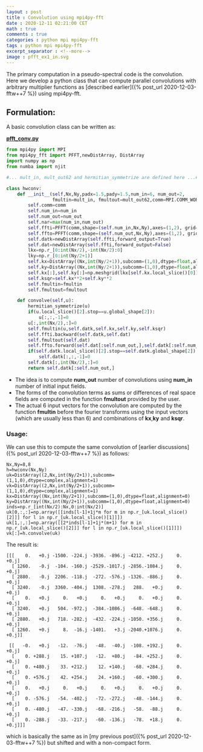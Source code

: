 ```yaml
---
layout : post
title : Convolution using mpi4py-fft
date : 2020-12-11 02:21:00 CET
math : true
comments : true
categories : python mpi mpi4py-fft
tags : python mpi mpi4py-fft
excerpt_separator : <!--more-->
image : pfft_ex1_in.svg
---
```


The primary computation in a pseudo-spectral code is the convolution. Here we develop a python class that can compute 
parallel convolutions with arbitrary multiplier functions as [described earlier]({% post_url 2020-12-03-fftw++7 %}) using mpi4py-fft.

<!--more-->

## Formulation:

A basic convolution class can be written as:

[**pfft_conv.py**](https://github.com/gurcani/gurcani.github.io/blob/master/assets/examples/pfft_conv.py)
```py
from mpi4py import MPI
from mpi4py_fft import PFFT,newDistArray, DistArray
import numpy as np
from numba import njit

#... mult_in, mult_out62 and hermitian_symmetrize are defined here ...#

class hwconv:
    def __init__(self,Nx,Ny,padx=1.5,pady=1.5,num_in=6, num_out=2,
                 fmultin=mult_in, fmultout=mult_out62,comm=MPI.COMM_WORLD):
        self.comm=comm
        self.num_in=num_in
        self.num_out=num_out
        self.nar=max(num_in,num_out)
        self.ffti=PFFT(comm,shape=(self.num_in,Nx,Ny),axes=(1,2), grid=[1,-1,1], padding=[1,1.5,1.5],collapse=False)
        self.ffto=PFFT(comm,shape=(self.num_out,Nx,Ny),axes=(1,2), grid=[1,-1,1], padding=[1,1.5,1.5],collapse=False)
        self.datk=newDistArray(self.ffti,forward_output=True)
        self.dat=newDistArray(self.ffti,forward_output=False)
        lkx=np.r_[0:int(Nx/2),-int(Nx/2):0]
        lky=np.r_[0:int(Ny/2+1)]
        self.kx=DistArray((Nx,int(Ny/2+1)),subcomm=(1,0),dtype=float,alignment=0)
        self.ky=DistArray((Nx,int(Ny/2+1)),subcomm=(1,0),dtype=float,alignment=0)
        self.kx[:],self.ky[:]=np.meshgrid(lkx[self.kx.local_slice()[0]],lky[self.ky.local_slice()[1]],indexing='ij')
        self.ksqr=self.kx**2+self.ky**2
        self.fmultin=fmultin
        self.fmultout=fmultout

    def convolve(self,u):
        hermitian_symmetrize(u)
        if(u.local_slice()[2].stop==u.global_shape[2]):
            u[:,:,-1]=0
        u[:,int(Nx/2),:]=0
        self.fmultin(u,self.datk,self.kx,self.ky,self.ksqr)
        self.ffti.backward(self.datk,self.dat)
        self.fmultout(self.dat)
        self.ffto.forward(self.dat[:self.num_out,],self.datk[:self.num_out,])
        if(self.datk.local_slice()[2].stop==self.datk.global_shape[2]):
            self.datk[:,:,-1]=0
        self.datk[:,int(Nx/2),:]=0
        return self.datk[:self.num_out,]


```

- The idea is to compute **num_out** number of convolutions using **num_in** number of initial input fields.
- The forms of the convolution terms as sums or differences of real space fields are computed in the function **fmultout** provided by the user.
- The actual 6 input vectors for the convolution are computed by the function **fmultin** before the fourier transforms using the input vectors (which are usually less than 6) and combinations of **kx**,**ky** and **ksqr**.

### Usage:

We can use this to compute the same convolution of [earlier discussions]({% post_url 2020-12-03-fftw++7 %}) as follows:

```
Nx,Ny=8,8
h=hwconv(Nx,Ny)
uk=DistArray((2,Nx,int(Ny/2+1)),subcomm=(1,1,0),dtype=complex,alignment=1)
vk=DistArray((2,Nx,int(Ny/2+1)),subcomm=(1,1,0),dtype=complex,alignment=1)
kx=DistArray((Nx,int(Ny/2+1)),subcomm=(1,0),dtype=float,alignment=0)
ky=DistArray((Nx,int(Ny/2+1)),subcomm=(1,0),dtype=float,alignment=0)
inds=np.r_[int(Nx/2):Nx,0:int(Nx/2)]
uk[0,:,:]=np.array([[inds[l-1]+1j*m for m in np.r_[uk.local_slice()[2]]] for l in np.r_[uk.local_slice()[1]]])
uk[1,:,:]=np.array([[2*inds[l-1]+1j*(m+1) for m in np.r_[uk.local_slice()[2]]] for l in np.r_[uk.local_slice()[1]]])
vk[:]=h.convolve(uk)
```

The result is:

```
[[[    0.   +0.j -1500. -224.j -3936. -896.j -4212. +252.j     0.   +0.j]
  [ 1260.   -0.j  -104. -160.j -2529.-1017.j -2856.-1084.j     0.   +0.j]
  [ 2880.   -0.j  2206. -118.j  -272. -576.j -1326. -886.j     0.   +0.j]
  [ 3240.   -0.j  3360. -404.j  1308. -278.j   288.   +0.j     0.   +0.j]
  [    0.   +0.j     0.   +0.j     0.   +0.j     0.   +0.j     0.   +0.j]
  [ 3240.   +0.j   504. -972.j  -384.-1086.j  -648. -648.j     0.   +0.j]
  [ 2880.   +0.j   718. -282.j  -432. -224.j -1050. +356.j     0.   +0.j]
  [ 1260.   +0.j     8.  -16.j -1401.   +3.j -2040.+1076.j     0.   +0.j]]

 [[   -0.   +0.j   -12.  -76.j   -48.  -40.j  -108. +192.j     0.   +0.j]
  [    0. +288.j    15. +107.j   -12.  +80.j   -84. +252.j     0.   +0.j]
  [    0. +480.j    33. +212.j    12. +140.j   -68. +284.j     0.   +0.j]
  [    0. +576.j    42. +254.j    24. +160.j   -60. +300.j     0.   +0.j]
  [    0.   +0.j     0.   +0.j     0.   +0.j     0.   +0.j     0.   +0.j]
  [    0. -576.j   -54. -402.j   -72. -272.j   -48. -144.j     0.   +0.j]
  [    0. -480.j   -47. -330.j   -68. -216.j   -58.  -88.j     0.   +0.j]
  [    0. -288.j   -33. -217.j   -60. -136.j   -78.  +18.j     0.   +0.j]]]

```
which is basically the same as in [my previous post]({% post_url 2020-12-03-fftw++7 %}) but shifted and with a non-compact form.
